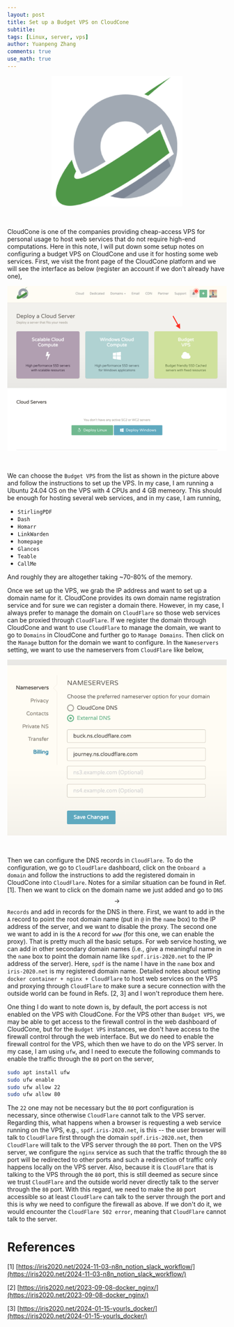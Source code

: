 ```yaml
---
layout: post
title: Set up a Budget VPS on CloudCone
subtitle:
tags: [Linux, server, vps]
author: Yuanpeng Zhang
comments: true
use_math: true
---
```


<p align='center'>
<img src="/assets/img/posts/ccone_logo.png"
   style="border:none;"
   width="300"
   alt="cloudcone"
   title="cloudcone" />
</p>

<br />

CloudCone is one of the companies providing cheap-access VPS for personal usage to host web services that do not require high-end computations. Here in this note, I will put down some setup notes on configuring a budget VPS on CloudCone and use it for hosting some web services. First, we visit the front page of the CloudCone platform and we will see the interface as below (register an account if we don't already have one),

<p align='center'>
<img src="/assets/img/posts/cloudcone_opts.png"
   style="border:none;"
   width="800"
   alt="cloudcone_opt"
   title="cloudcone_opt" />
</p>

<br />

We can choose the `Budget VPS` from the list as shown in the picture above and follow the instructions to set up the VPS. In my case, I am running a Ubuntu 24.04 OS on the VPS with 4 CPUs and 4 GB memeory. This should be enough for hosting several web services, and in my case, I am running,

- `StirlingPDF`
- `Dash`
- `Homarr`
- `LinkWarden`
- `homepage`
- `Glances`
- `Teable`
- `CallMe`

And roughly they are altogether taking ~70-80% of the memory.

Once we set up the VPS, we grab the IP address and want to set up a domain name for it. CloudCone provides its own domain name registration service and for sure we can register a domain there. However, in my case, I always prefer to manage the domain on `CloudFlare` so those web services can be proxied through `CloudFlare`. If we register the domain through CloudCone and want to use `CloudFlare` to manage the domain, we want to go to `Domains` in CloudCone and further go to `Manage Domains`. Then click on the `Manage` button for the domain we want to configure. In the `Nameservers` setting, we want to use the nameservers from `CloudFlare` like below,

<p align='center'>
<img src="/assets/img/posts/ccone_dns.png"
   style="border:none;"
   width="800"
   alt="ccone_dns"
   title="ccone_dns" />
</p>

<br />

Then we can configure the DNS records in `CloudFlare`. To do the configuration, we go to `CloudFlare` dashboard, click on the `Onboard a domain` and follow the instructions to add the registered domain in CloudCone into `CloudFlare`. Notes for a similar situation can be found in Ref. [1]. Then we want to click on the domain name we just added and go to `DNS` $$\rightarrow$$ `Records` and add in records for the DNS in there. First, we want to add in the `A` record to point the root domain name (put in `@` in the `name` box) to the IP address of the server, and we want to disable the proxy. The second one we want to add in is the `A` record for `www` (for this one, we can enable the proxy). That is pretty much all the basic setups. For web service hosting, we can add in other secondary domain names (i.e., give a meaningful name in the `name` box to point the domain name like `spdf.iris-2020.net` to the IP address of the server). Here, `spdf` is the name I have in the `name` box and `iris-2020.net` is my registered domain name. Detailed notes about setting `docker container + nginx + CloudFlare` to host web services on the VPS and proxying through `CloudFlare` to make sure a secure connection with the outside world can be found in Refs. [2, 3] and I won't reproduce them here.

One thing I do want to note down is, by default, the port access is not enabled on the VPS with CloudCone. For the VPS other than `Budget VPS`, we may be able to get access to the firewall control in the web dashboard of CloudCone, but for the `Budget VPS` instances, we don't have access to the firewall control through the web interface. But we do need to enable the firewall control for the VPS, which then we have to do on the VPS server. In my case, I am using `ufw`, and I need to execute the following commands to enable the traffic through the `80` port on the server,

```bash
sudo apt install ufw
sudo ufw enable
sudo ufw allow 22
sudo ufw allow 80
```

The `22` one may not be necessary but the `80` port configuration is necessary, since otherwise `CloudFlare` cannot talk to the VPS server. Regarding this, what happens when a browser is requesting a web service running on the VPS, e.g., `spdf.iris-2020.net`, is this -- the user browser will talk to `CloudFlare` first through the domain `spdf.iris-2020.net`, then `CloudFlare` will talk to the VPS server through the `80` port. Then on the VPS server, we configure the `nginx` service as such that the traffic through the `80` port will be redirected to other ports and such a redirection of traffic only happens locally on the VPS server. Also, because it is `CloudFlare` that is talking to the VPS through the `80` port, this is still deemed as secure since we trust `CloudFlare` and the outside world never directly talk to the server through the `80` port. With this regard, we need to make the `80` port accessible so at least `CloudFlare` can talk to the server through the port and this is why we need to configure the firewall as above. If we don't do it, we would encounter the `CloudFlare 502 error`, meaning that `CloudFlare` cannot talk to the server.

References
===

[1] [https://iris2020.net/2024-11-03-n8n_notion_slack_workflow/](https://iris2020.net/2024-11-03-n8n_notion_slack_workflow/)

[2] [https://iris2020.net/2023-09-08-docker_nginx/](https://iris2020.net/2023-09-08-docker_nginx/)

[3] [https://iris2020.net/2024-01-15-yourls_docker/](https://iris2020.net/2024-01-15-yourls_docker/)